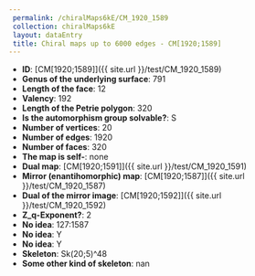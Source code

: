 ```yaml
--- 
 permalink: /chiralMaps6kE/CM_1920_1589 
 collection: chiralMaps6kE
 layout: dataEntry
 title: Chiral maps up to 6000 edges - CM[1920;1589]
---
```


- **ID**: [CM[1920;1589]]({{ site.url }}/test/CM_1920_1589)
- **Genus of the underlying surface**: 791
- **Length of the face**: 12
- **Valency**: 192
- **Length of the Petrie polygon**: 320
- **Is the automorphism group solvable?**: S
- **Number of vertices**: 20
- **Number of edges**: 1920
- **Number of faces**: 320
- **The map is self-**: none
- **Dual map**: [CM[1920;1591]]({{ site.url }}/test/CM_1920_1591)
- **Mirror (enantihomorphic) map**: [CM[1920;1587]]({{ site.url }}/test/CM_1920_1587)
- **Dual of the mirror image**: [CM[1920;1592]]({{ site.url }}/test/CM_1920_1592)
- **Z_q-Exponent?**: 2
- **No idea**:  127:1587
- **No idea**: Y
- **No idea**: Y
- **Skeleton**: Sk(20;5)^48
- **Some other kind of skeleton**: nan
